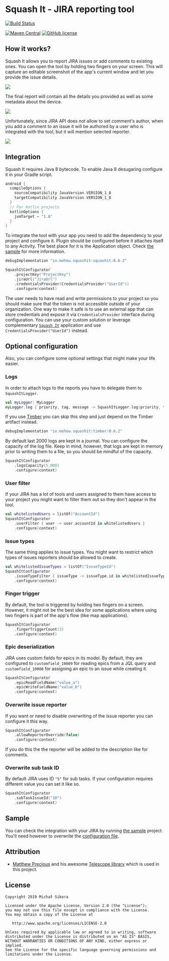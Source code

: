 # Squash It - JIRA reporting tool

[![Build Status](https://app.bitrise.io/app/d05c685963b4f009/status.svg?token=BcDiRXjSbF_95LiAmxH26w&branch=master)](https://app.bitrise.io/app/d05c685963b4f009)

[![Maven Central](https://maven-badges.herokuapp.com/maven-central/io.mehow.squashit/squashit/badge.svg)](https://search.maven.org/search?q=g:io.mehow.squashit)
[![GitHub license](https://img.shields.io/badge/license-Apache%20License%202.0-blue.svg?style=flat)](https://www.apache.org/licenses/LICENSE-2.0)

## How it works?

Squash It allows you to report JIRA issues or add comments to existing ones. You can open the tool by holding two fingers on your screen. This will capture an editable screenshot of the app's current window and let you provide the issue details.

![](images/sample-report.gif)

The final report will contain all the details you provided as well as some metadata about the device.

![](images/sample-new-issue.png)

Unfortunately, since JIRA API does not allow to set comment's author, when you add a comment to an issue it will be authored by a user who is integrated with the tool, but it will mention selected reporter.

![](images/sample-add-comment.png)

## Integration

Squash It requires Java 8 bytecode. To enable Java 8 desugaring configure it in your Gradle script.

```groovy
android {
  compileOptions {
    sourceCompatibility JavaVersion.VERSION_1_8
    targetCompatibility JavaVersion.VERSION_1_8
  }
  // For Kotlin projects
  kotlinOptions {
    jvmTarget = "1.8"
  }
}
```

To integrate the tool with your app you need to add the dependency to your project and configure it. Plugin should be configured before it attaches itself to any Activity. The best place for it is the Application object. Check [the sample](sample/) for more information.

```groovy
debugImplementation "io.mehow.squashit:squashit:0.6.2"
```

```kotlin
SquashItConfigurator
    .projectKey("ProjectKey")
    .jiraUrl("JiraUrl")
    .credentialsProvider(CredentialsProvider("UserId"))
    .configure(context)
```

The user needs to have read and write permissions to your project so you should make sure that the token is not accessible outside of your organization. One way to make it safe is to use an external app that can store credentials and expose it via `CredentialsProvider` interface during configuration. You can use your custom solution or leverage complementary [`Squash It`](squash-it/app) application and use `CredentialsProvider("UserId")` instead.

## Optional configuration

Also, you can configure some optional settings that might make your life easier.

### Logs

In order to attach logs to the reports you have to delegate them to `SquashItLogger`.

```kotlin
val myLogger: MyLogger
myLogger.log { priority, tag, message -> SquashItLogger.log(priority, tag, message) }
```

If you use [Timber](https://github.com/JakeWharton/timber) you can skip this step and just depend on the Timber artifact instead.

```groovy
debugImplementation "io.mehow.squashit:timber:0.6.2"
```

By default last 2000 logs are kept in a journal. You can configure the capacity of the log file. Keep in mind, however, that logs are kept in memory prior to writing them to a file, so you should be mindful of the capacity.

```kotlin
SquashItConfigurator
    .logsCapacity(5_000)
    .configure(context)
```

### User filter

If your JIRA has a lot of tools and users assigned to them have access to your project you might want to filter them out so they don't appear in the tool.

```kotlin
val whitelistedUsers = listOf("AccountId")
SquashItConfigurator
    .userFilter { user -> user.accountId in whitelistedUsers }
    .configure(context)
```

### Issue types

The same thing applies to issue types. You might want to restrict which types of issues reporters should be allowed to create.

```kotlin
val whitelistedIssueTypes = listOf("IssueTypeId")
SquashItConfigurator
    .issueTypeFilter { issueType -> issueType.id in whitelistedIssueTypes }
    .configure(context)
```

### Finger trigger

By default, the tool is triggered by holding two fingers on a screen. However, it might not be the best idea for some applications where using two fingers is part of the app's flow (like map applications).

```kotlin
SquashItConfigurator
    .fingerTriggerCount(3)
    .configure(context)
```

### Epic deserialization

JIRA uses custom fields for epics in its model. By default, they are configured to `customfield_10009` for reading epics from a JQL query and `customfield_10008` for assigning an epic to an issue while creating it.

```kotlin
SquashItConfigurator
    .epicReadFieldName("value_a")
    .epicWriteFieldName("value_b")
    .configure(context)
```

### Overwrite issue reporter

If you want or need to disable overwriting of the issue reporter you can configure it this way.

```kotlin
SquashItConfigurator
    .allowReporterOverride(false)
    .configure(context)
```

If you do this the the reporter will be added to the description like for comments.

### Overwrite sub task ID

By default JIRA uses ID `"5"` for sub tasks. If your configuration requires different value you can set it like so.

```kotlin
SquashItConfigurator
    .subTaskIssueId("10")
    .configure(context)
```

## Sample

You can check the integration with your JIRA by running [the sample](sample/) project. You'll need however to overwrite the [configuration file](sample/src/main/java/io/mehow/squashit/sample/SampleApplication.kt).

## Attribution

* [Matthew Precious](https://github.com/mattprecious) and his awesome [Telescope library](https://github.com/mattprecious/telescope) which is used in this project.

## License

    Copyright 2019 Michał Sikora

    Licensed under the Apache License, Version 2.0 (the "License");
    you may not use this file except in compliance with the License.
    You may obtain a copy of the License at

       http://www.apache.org/licenses/LICENSE-2.0

    Unless required by applicable law or agreed to in writing, software
    distributed under the License is distributed on an "AS IS" BASIS,
    WITHOUT WARRANTIES OR CONDITIONS OF ANY KIND, either express or implied.
    See the License for the specific language governing permissions and
    limitations under the License.
